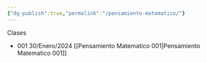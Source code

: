 ```yaml
---
{"dg-publish":true,"permalink":"/pensamiento-matematico/"}
---
```


Clases 
- 001 30/Enero/2024 [[Pensamiento Matematico 001\|Pensamiento Matematico 001]]